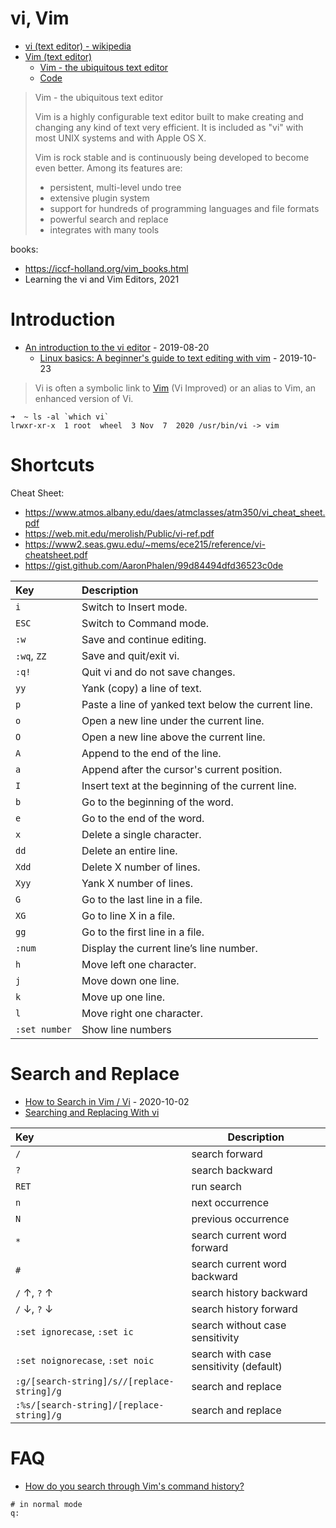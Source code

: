 # vi, Vim
* [vi (text editor) - wikipedia](https://en.wikipedia.org/wiki/Vi_(text_editor))
* [Vim (text editor)](https://en.wikipedia.org/wiki/Vim_(text_editor))
	- [Vim - the ubiquitous text editor](https://www.vim.org/)
	- [Code](https://github.com/vim/vim)

> Vim - the ubiquitous text editor
>
> Vim is a highly configurable text editor built to make creating and changing any kind of text very efficient. It is included as "vi" with most UNIX systems and with Apple OS X.
> 
> Vim is rock stable and is continuously being developed to become even better. Among its features are:
> - persistent, multi-level undo tree
> - extensive plugin system
> - support for hundreds of programming languages and file formats
> - powerful search and replace
> - integrates with many tools

books:
* https://iccf-holland.org/vim_books.html
* Learning the vi and Vim Editors, 2021

# Introduction
* [An introduction to the vi editor](https://www.redhat.com/sysadmin/introduction-vi-editor) - 2019-08-20
	- [Linux basics: A beginner's guide to text editing with vim](https://www.redhat.com/sysadmin/beginners-guide-vim) - 2019-10-23
> Vi is often a symbolic link to [Vim](https://www.redhat.com/sysadmin/beginners-guide-vim) (Vi Improved) or an alias to Vim, an enhanced version of Vi.
```shell
➜  ~ ls -al `which vi`
lrwxr-xr-x  1 root  wheel  3 Nov  7  2020 /usr/bin/vi -> vim
```

# Shortcuts
Cheat Sheet:
* https://www.atmos.albany.edu/daes/atmclasses/atm350/vi_cheat_sheet.pdf
* https://web.mit.edu/merolish/Public/vi-ref.pdf
* https://www2.seas.gwu.edu/~mems/ece215/reference/vi-cheatsheet.pdf
* https://gist.github.com/AaronPhalen/99d84494dfd36523c0de

| Key           | Description                                         |
| :------------ | :-------------------------------------------------- |
| `i`           | Switch to Insert mode.                              |
| `ESC`         | Switch to Command mode.                             |
| `:w`          | Save and continue editing.                          |
| `:wq`, `ZZ`   | Save and quit/exit vi.                              |
| `:q!`         | Quit vi and do not save changes.                    |
| `yy`          | Yank (copy) a line of text.                         |
| `p`           | Paste a line of yanked text below the current line. |
| `o`           | Open a new line under the current line.             |
| `O`           | Open a new line above the current line.             |
| `A`           | Append to the end of the line.                      |
| `a`           | Append after the cursor's current position.         |
| `I`           | Insert text at the beginning of the current line.   |
| `b`           | Go to the beginning of the word.                    |
| `e`           | Go to the end of the word.                          |
| `x`           | Delete a single character.                          |
| `dd`          | Delete an entire line.                              |
| `Xdd`         | Delete X number of lines.                           |
| `Xyy`         | Yank X number of lines.                             |
| `G`           | Go to the last line in a file.                      |
| `XG`          | Go to line X in a file.                             |
| `gg`          | Go to the first line in a file.                     |
| `:num`        | Display the current line’s line number.             |
| `h`           | Move left one character.                            |
| `j`           | Move down one line.                                 |
| `k`           | Move up one line.                                   |
| `l`           | Move right one character.                           |
| `:set number` | Show line numbers                                   |

# Search and Replace
* [How to Search in Vim / Vi](https://linuxize.com/post/vim-search/) - 2020-10-02
* [Searching and Replacing With vi](https://docs.oracle.com/cd/E19253-01/806-7612/editorvi-62/index.html)

| Key                                        | Description                            |
| :----------------------------------------- | -------------------------------------- |
| `/`                                        | search forward                         |
| `?`                                        | search backward                        |
| `RET`                                      | run search                             |
| `n`                                        | next occurrence                        |
| `N`                                        | previous occurrence                    |
| `*`                                        | search current word forward            |
| `#`                                        | search current word backward           |
| `/` ↑, `?` ↑                               | search history backward                |
| `/` ↓, `?` ↓                               | search history forward                 |
| `:set ignorecase`, `:set ic`               | search without case sensitivity        |
| `:set noignorecase`, `:set noic`           | search with case sensitivity (default) |
| `:g/[search-string]/s//[replace-string]/g` | search and replace                     |
| `:%s/[search-string]/[replace-string]/g`   | search and replace                     |

# FAQ
* [How do you search through Vim's command history?](https://stackoverflow.com/questions/741913/how-do-you-search-through-vims-command-history)
```shell
# in normal mode
q:
```